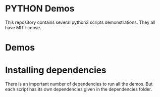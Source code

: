 PYTHON Demos
============

This repository contains several python3 scripts demonstrations. They all have MIT license.

# Demos





# Installing dependencies

There is an important number of dependencies to run all the demos. But each script has its own dependencies given in the dependencies folder.




